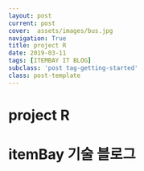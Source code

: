 ```yaml
---
layout: post
current: post
cover:  assets/images/bus.jpg
navigation: True
title: project R
date: 2019-03-11
tags: [ITEMBAY IT BLOG]
subclass: 'post tag-getting-started'
class: post-template
---
```


<h1> project R </h1>

# itemBay 기술 블로그



